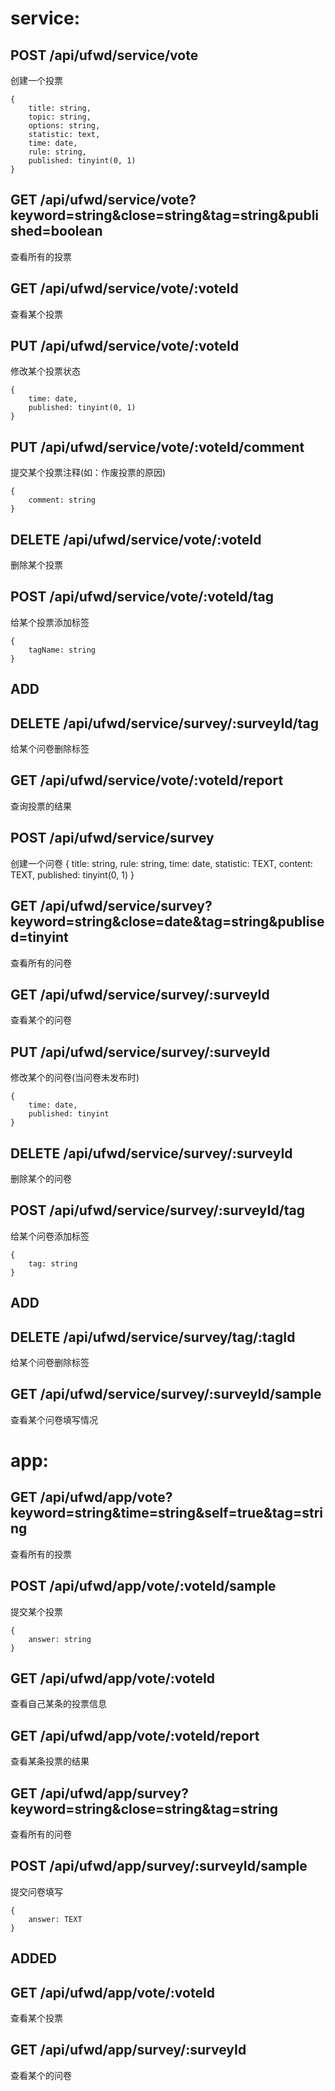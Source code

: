 service:
===========================

## POST /api/ufwd/service/vote
创建一个投票
```
{
    title: string,
    topic: string,
    options: string,
    statistic: text,
    time: date,
    rule: string,
    published: tinyint(0, 1)
}
```

## GET /api/ufwd/service/vote?keyword=string&close=string&tag=string&published=boolean
查看所有的投票

## GET /api/ufwd/service/vote/:voteId
查看某个投票

## PUT /api/ufwd/service/vote/:voteId
修改某个投票状态
```
{
    time: date,
    published: tinyint(0, 1)
}
```

## PUT /api/ufwd/service/vote/:voteId/comment
提交某个投票注释(如：作废投票的原因)
```
{
    comment: string
}
```

## DELETE /api/ufwd/service/vote/:voteId
删除某个投票

## POST /api/ufwd/service/vote/:voteId/tag
给某个投票添加标签
```
{
    tagName: string
}
```
## ADD
## DELETE /api/ufwd/service/survey/:surveyId/tag
给某个问卷删除标签

## GET /api/ufwd/service/vote/:voteId/report
查询投票的结果

## POST /api/ufwd/service/survey
创建一个问卷
{
    title: string,
    rule: string,
    time: date,
    statistic: TEXT,
    content: TEXT,
    published: tinyint(0, 1)
}

## GET /api/ufwd/service/survey?keyword=string&close=date&tag=string&publised=tinyint
查看所有的问卷

## GET /api/ufwd/service/survey/:surveyId
查看某个的问卷

## PUT /api/ufwd/service/survey/:surveyId
修改某个的问卷(当问卷未发布时)
```
{
    time: date,
    published: tinyint
}
```

## DELETE /api/ufwd/service/survey/:surveyId
删除某个的问卷

## POST /api/ufwd/service/survey/:surveyId/tag
给某个问卷添加标签
```
{
    tag: string
}
```
## ADD
## DELETE /api/ufwd/service/survey/tag/:tagId
给某个问卷删除标签

## GET /api/ufwd/service/survey/:surveyId/sample
查看某个问卷填写情况

app:
======================================

## GET /api/ufwd/app/vote?keyword=string&time=string&self=true&tag=string
查看所有的投票

## POST /api/ufwd/app/vote/:voteId/sample
提交某个投票
```
{
    answer: string
}
```

## GET /api/ufwd/app/vote/:voteId
查看自己某条的投票信息

## GET /api/ufwd/app/vote/:voteId/report
查看某条投票的结果


## GET /api/ufwd/app/survey?keyword=string&close=string&tag=string
查看所有的问卷

## POST /api/ufwd/app/survey/:surveyId/sample
提交问卷填写
```
{
    answer: TEXT
}
```
## ADDED

## GET /api/ufwd/app/vote/:voteId
查看某个投票

## GET /api/ufwd/app/survey/:surveyId
查看某个的问卷